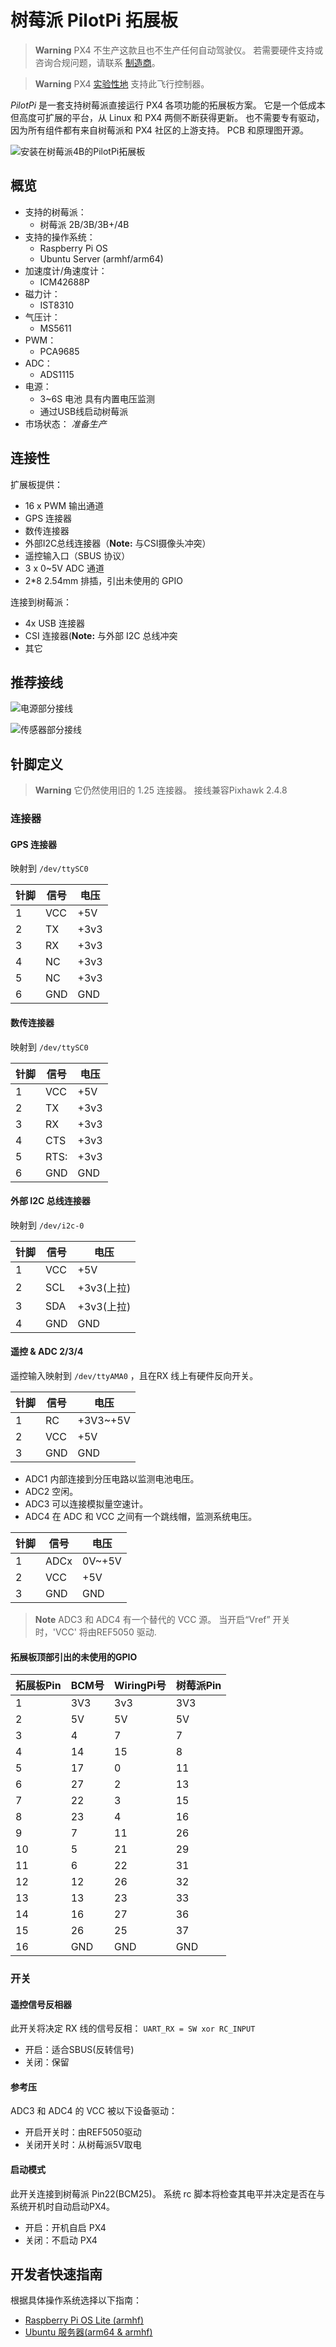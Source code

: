 # 树莓派 PilotPi 拓展板

> **Warning** PX4 不生产这款且也不生产任何自动驾驶仪。 若需要硬件支持或咨询合规问题，请联系 [制造商](mailto:lhf2613@gmail.com)。

<span></span>
> **Warning** PX4 [实验性地](../flight_controller/autopilot_experimental.md) 支持此飞行控制器。

*PilotPi* 是一套支持树莓派直接运行 PX4 各项功能的拓展板方案。 它是一个低成本但高度可扩展的平台，从 Linux 和 PX4 两侧不断获得更新。 也不需要专有驱动，因为所有组件都有来自树莓派和 PX4 社区的上游支持。 PCB 和原理图开源。

![安装在树莓派4B的PilotPi拓展板](../../assets/flight_controller/pilotpi/hardware-pilotpi4b.png)

## 概览

* 支持的树莓派：
  * 树莓派 2B/3B/3B+/4B
* 支持的操作系统：
  * Raspberry Pi OS
  * Ubuntu Server (armhf/arm64)
* 加速度计/角速度计：
  * ICM42688P
* 磁力计：
  * IST8310
* 气压计：
  * MS5611
* PWM：
  * PCA9685
* ADC：
  * ADS1115
* 电源：
  * 3~6S 电池 具有内置电压监测
  * 通过USB线启动树莓派
* 市场状态： *准备生产*

## 连接性

扩展板提供：

* 16 x PWM 输出通道
* GPS 连接器
* 数传连接器
* 外部I2C总线连接器（**Note:** 与CSI摄像头冲突）
* 遥控输入口（SBUS 协议）
* 3 x 0~5V ADC 通道
* 2\*8 2.54mm 排插，引出未使用的 GPIO

连接到树莓派：

* 4x USB 连接器
* CSI 连接器(**Note:** 与外部 I2C 总线冲突
* 其它

## 推荐接线

![电源部分接线](../../assets/flight_controller/pilotpi/pilotpi_pwr_wiring.png)

![传感器部分接线](../../assets/flight_controller/pilotpi/pilotpi_sens_wiring.png)

## 针脚定义

> **Warning** 它仍然使用旧的 1.25 连接器。 接线兼容Pixhawk 2.4.8

### 连接器

#### GPS 连接器

映射到 `/dev/ttySC0`

| 针脚 | 信号  | 电压   |
| -- | --- | ---- |
| 1  | VCC | +5V  |
| 2  | TX  | +3v3 |
| 3  | RX  | +3v3 |
| 4  | NC  | +3v3 |
| 5  | NC  | +3v3 |
| 6  | GND | GND  |

#### 数传连接器

映射到 `/dev/ttySC0`

| 针脚 | 信号   | 电压   |
| -- | ---- | ---- |
| 1  | VCC  | +5V  |
| 2  | TX   | +3v3 |
| 3  | RX   | +3v3 |
| 4  | CTS  | +3v3 |
| 5  | RTS: | +3v3 |
| 6  | GND  | GND  |

#### 外部 I2C 总线连接器

映射到 `/dev/i2c-0`

| 针脚 | 信号  | 电压       |
| -- | --- | -------- |
| 1  | VCC | +5V      |
| 2  | SCL | +3v3(上拉) |
| 3  | SDA | +3v3(上拉) |
| 4  | GND | GND      |

#### 遥控 & ADC 2/3/4

遥控输入映射到 `/dev/ttyAMA0` ，且在RX 线上有硬件反向开关。

| 针脚 | 信号  | 电压       |
| -- | --- | -------- |
| 1  | RC  | +3V3~+5V |
| 2  | VCC | +5V      |
| 3  | GND | GND      |

- ADC1 内部连接到分压电路以监测电池电压。
- ADC2 空闲。
- ADC3 可以连接模拟量空速计。
- ADC4 在 ADC 和 VCC 之间有一个跳线帽，监测系统电压。

| 针脚 | 信号   | 电压     |
| -- | ---- | ------ |
| 1  | ADCx | 0V~+5V |
| 2  | VCC  | +5V    |
| 3  | GND  | GND    |

> **Note** ADC3 和 ADC4 有一个替代的 VCC 源。 当开启“Vref” 开关时，'VCC' 将由REF5050 驱动.

#### 拓展板顶部引出的未使用的GPIO

| 拓展板Pin | BCM号 | WiringPi号 | 树莓派Pin |
| ------ | ---- | --------- | ------ |
| 1      | 3V3  | 3v3       | 3V3    |
| 2      | 5V   | 5V        | 5V     |
| 3      | 4    | 7         | 7      |
| 4      | 14   | 15        | 8      |
| 5      | 17   | 0         | 11     |
| 6      | 27   | 2         | 13     |
| 7      | 22   | 3         | 15     |
| 8      | 23   | 4         | 16     |
| 9      | 7    | 11        | 26     |
| 10     | 5    | 21        | 29     |
| 11     | 6    | 22        | 31     |
| 12     | 12   | 26        | 32     |
| 13     | 13   | 23        | 33     |
| 14     | 16   | 27        | 36     |
| 15     | 26   | 25        | 37     |
| 16     | GND  | GND       | GND    |

### 开关

#### 遥控信号反相器

此开关将决定 RX 线的信号反相： `UART_RX = SW xor RC_INPUT`

* 开启：适合SBUS(反转信号)
* 关闭：保留

#### 参考压

ADC3 和 ADC4 的 VCC 被以下设备驱动：
* 开启开关时：由REF5050驱动
* 关闭开关时：从树莓派5V取电

#### 启动模式

此开关连接到树莓派 Pin22(BCM25)。 系统 rc 脚本将检查其电平并决定是否在与系统开机时自动启动PX4。

* 开启：开机自启 PX4
* 关闭：不启动 PX4

## 开发者快速指南

根据具体操作系统选择以下指南：
- [Raspberry Pi OS Lite (armhf)](raspberry_pi_pilotpi_rpios.md)
- [Ubuntu 服务器(arm64 & armhf)](raspberry_pi_pilotpi_ubuntu_server.md)
